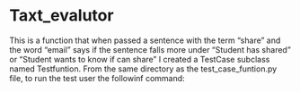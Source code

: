 # Taxt_evalutor
This is a function that when passed a sentence with the term “share” and the word “email” says if the sentence falls more under “Student has shared” or “Student wants to know if can share”
I created a TestCase subclass named Testfuntion. From the same directory as the test_case_funtion.py file, to run the test user the followinf command:
